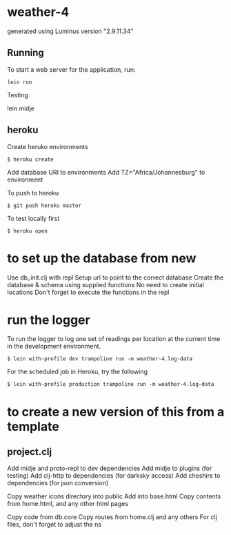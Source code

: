 # weather-4

generated using Luminus version "2.9.11.34"

## Running

To start a web server for the application, run:

    lein run

Testing

   lein midje

## heroku

Create heruko environments

```
$ heroku create
```

Add database URI to environments
Add TZ="Africa/Johannesburg" to environment

To push to heroku

```
$ git push heroku master
```

To test locally first

```
$ heroku open
```
# to set up the database from new

Use db_init.clj with repl
Setup url to point to the correct database
Create the database & schema using supplied functions
No need to create initial locations
Don't forget to execute the functions in the repl

# run the logger

To run the logger to log one set of readings per location at the current time in the development environment.

```
$ lein with-profile dev trampoline run -m weather-4.log-data
```

For the scheduled job in Heroku, try the following
```
$ lein with-profile production trampoline run -m weather-4.log-data
```

# to create a new version of this from a template

## project.clj

Add midje and proto-repl to dev dependencies
Add midje to plugins (for testing)
Add clj-http to dependencies (for darksky access)
Add cheshire to dependencies (for json conversion)

Copy weather icons directory into public
Add into base.html
Copy contents from home.html, and any other html pages

Copy code from db.core
Copy routes from home.clj and any others
For clj files, don't forget to adjust the ns
